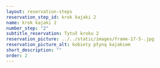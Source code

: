 ```yaml
---
layout: reservation-steps
reservation_step_id: krok kajaki 2
name: krok kajaki 2
number_step: "2"
subtitle_reservation: Tytuł kroku 2
reservation_picture: ../../static/images/frame-17-5-.jpg
reservation_picture_alt: kobiety płyną kajakiem
short_description: ""
order: 2
---
```

